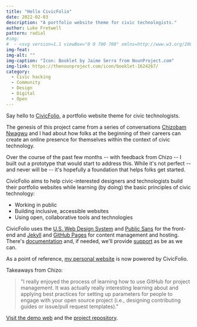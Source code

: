 ```yaml
---
title: "Hello CivicFolio"
date: 2022-02-03
description: "A portfolio website theme for civic technologists."
author: Luke Fretwell
pattern: radial
#img: 
#  - <svg version=1.1 viewBox="0 0 700 700" xmlns=http://www.w3.org/2000/svg xmlns:xlink=http://www.w3.org/1999/xlink><g><path d="m472.96 435.21c0.035156-0.074219 0.074218-0.13281 0.10547-0.21875 0.18359-0.46484 0.33984-0.94141 0.44141-1.4375 0.035156-0.12891 0.054687-0.26172 0.078125-0.37891 0.10156-0.52734 0.16406-1.0547 0.16406-1.5742v-320.96c0-0.54297-0.074218-1.0625-0.16406-1.5859-0.023438-0.12891-0.054688-0.27344-0.078125-0.41016-0.11719-0.48828-0.25781-0.96875-0.45312-1.4297-0.011719-0.042969-0.035156-0.085938-0.0625-0.125-0.18359-0.42969-0.41406-0.83984-0.67188-1.2422-0.066407-0.11719-0.14453-0.23047-0.23047-0.34766-0.26953-0.37891-0.57812-0.75781-0.90625-1.0938-0.011719-0.023437-0.035156-0.050781-0.054688-0.074218-0.34766-0.34766-0.74609-0.66797-1.1602-0.95703-0.11719-0.085937-0.23438-0.15625-0.34766-0.23047-0.13281-0.085938-0.25781-0.17969-0.38672-0.25781-0.23438-0.12891-0.46484-0.23047-0.69922-0.33594-0.10156-0.042969-0.19531-0.10156-0.29687-0.13281-0.47656-0.19531-0.95313-0.33984-1.4375-0.45312-0.11719-0.023438-0.25391-0.042969-0.375-0.074219-0.46484-0.085937-0.94531-0.125-1.3984-0.13281-0.066406 0-0.11328-0.015625-0.16406-0.015625h-44.453v-80.008c0-3.0898-1.6016-5.9531-4.2383-7.5781-2.6211-1.6172-5.8906-1.7539-8.6523-0.36328l-176.37 88.906c-0.28125 0.13281-0.53906 0.30859-0.79688 0.46875-0.066407 0.042969-0.14453 0.078125-0.23047 0.12891-0.41406 0.28516-0.80469 0.60938-1.1602 0.96484-0.10156 0.09375-0.18359 0.19141-0.26953 0.28516-0.28125 0.29297-0.54297 0.58203-0.76172 0.91797-0.085938 0.11328-0.16797 0.21875-0.24219 0.33594-0.28125 0.42187-0.52734 0.85156-0.72266 1.3086-0.035156 0.09375-0.0625 0.19141-0.09375 0.28516-0.16406 0.39062-0.29297 0.80078-0.37891 1.2148-0.035156 0.14453-0.074219 0.29688-0.09375 0.44141-0.09375 0.51953-0.16406 1.0469-0.16406 1.5859v320.95c0 0.53906 0.078125 1.0547 0.16406 1.5742 0.023437 0.11719 0.050781 0.25391 0.074218 0.37891 0.11719 0.48828 0.25781 0.96484 0.45313 1.4297 0.035156 0.085938 0.085937 0.15625 0.11719 0.24219 0.16797 0.38672 0.375 0.77734 0.60547 1.1367 0.078125 0.10547 0.12891 0.20312 0.19531 0.30078 0.28125 0.41016 0.59375 0.8125 0.95312 1.1641 0.0625 0.0625 0.12891 0.10547 0.18359 0.16797 0.32031 0.29297 0.64844 0.57031 1.0039 0.81641 0.11328 0.078124 0.19531 0.13281 0.29688 0.20703 0.066406 0.042969 0.11719 0.10156 0.19141 0.12891 0.37109 0.23047 0.76172 0.42578 1.1484 0.58203 0.089844 0.039063 0.16406 0.0625 0.25781 0.09375 0.40234 0.16406 0.81641 0.29688 1.25 0.37891 0.12891 0.035157 0.29297 0.066407 0.4375 0.10156 0.51563 0.09375 1.0469 0.15234 1.5625 0.15234h44.457v97.805c0 3.1992 1.7305 6.1758 4.5234 7.7461 1.3555 0.76562 2.8633 1.1484 4.3633 1.1484 1.5898 0 3.1875-0.42969 4.6016-1.2891l176.36-106.69c0.085938-0.054687 0.14453-0.11328 0.21094-0.15234 0.11719-0.066406 0.22266-0.14062 0.33594-0.23047 0.35156-0.24609 0.69531-0.52734 1.0078-0.81641 0.0625-0.054687 0.11719-0.11328 0.16406-0.14453 0.35156-0.35156 0.67188-0.74609 0.95312-1.1484 0.074219-0.10547 0.14062-0.22266 0.20703-0.33203 0.25-0.35938 0.46484-0.74219 0.64844-1.1367zm-70.352-333.46h-130.07l130.07-65.59zm-105.24 120.59 158.59-95.934v300.17l-158.59 95.93z"/><use x=70 xlink:href=#u y=644 /><use x=90.550781 xlink:href=#b y=644 /><use x=104.359375 xlink:href=#a y=644 /><use x=123.347656 xlink:href=#d y=644 /><use x=142.242188 xlink:href=#c y=644 /><use x=155.628906 xlink:href=#a y=644 /><use x=174.617188 xlink:href=#j y=644 /><use x=204.410156 xlink:href=#i y=644 /><use x=224.453125 xlink:href=#h y=644 /><use x=252.453125 xlink:href=#g y=644 /><use x=262.867188 xlink:href=#d y=644 /><use x=281.765625 xlink:href=#t y=644 /><use x=291.359375 xlink:href=#f y=644 /><use x=320.539062 xlink:href=#a y=644 /><use x=349.273438 xlink:href=#s y=644 /><use x=369.441406 xlink:href=#a y=644 /><use x=388.429688 xlink:href=#b y=644 /><use x=402.242188 xlink:href=#b y=644 /><use x=416.046875 xlink:href=#d y=644 /><use x=70 xlink:href=#r y=672 /><use x=82.183594 xlink:href=#b y=672 /><use x=95.992188 xlink:href=#e y=672 /><use x=115.226562 xlink:href=#f y=672 /><use x=154.152344 xlink:href=#c y=672 /><use x=167.535156 xlink:href=#q y=672 /><use x=187.46875 xlink:href=#a y=672 /><use x=216.207031 xlink:href=#p y=672 /><use x=239.640625 xlink:href=#e y=672 /><use x=258.878906 xlink:href=#o y=672 /><use x=278.8125 xlink:href=#n y=672 /><use x=308.492188 xlink:href=#m y=672 /><use x=329.015625 xlink:href=#b y=672 /><use x=342.820312 xlink:href=#e y=672 /><use x=362.058594 xlink:href=#l y=672 /><use x=371.65625 xlink:href=#a y=672 /><use x=390.648438 xlink:href=#k y=672 /><use x=407.242188 xlink:href=#c y=672 /></g></svg>
img-feat: 
img-alt: ""
img-caption: "Icon: Booklet by Jaime Serra from NounProject.com"
img-link: https://thenounproject.com/icon/booklet-1624267/
category:
  - Civic hacking
  - Community
  - Design
  - Digital
  - Open
---
```


Say hello to [CivicFolio](https://civicfolio.govfresh.com), a portfolio website theme for civic technologists.

The genesis of this project came from a series of conversations [Chizobam Nwagwu](https://www.linkedin.com/in/cnwagwu/) and I had about how folks at the beginning of their careers can create an online presence for themselves within the context of civic technology.

Over the course of the past few months -- with feedback from Chizo -- I built out a prototype that would start to address this. While it's not perfect -- and never will be -- it's hopefully a foundation that helps folks get started.

CivicFolio aims to help civic-interested designers and technologists build their portfolio websites while learning (by doing) the basic principles of civic technology:

* Working in public
* Building inclusive, accessible websites
* Using open, collaborative tools and technologies

CivicFolio uses the [U.S. Web Design System](https://public-sans.digital.gov/) and [Public Sans](https://public-sans.digital.gov/) for the front-end and [Jekyll](https://jekyllrb.com/) and [GitHub Pages](https://pages.github.com/) for content management and hosting. There's [documentation](https://github.com/govfresh/civicfolio/wiki) and, if needed, we'll provide [support](https://github.com/govfresh/civicfolio/wiki/Support) as be as we can.

As a point of reference, [my personal website](https://lukefretwell.com) is now powered by CivicFolio.

Takeaways from Chizo:

> "I really enjoyed the process of learning how to use GitHub for project management. It was actually really interesting learning about and applying best practices for setting up parameters for people to engage with your open source project (i.e., designing contributing guides or issue/pull request templates)."

[Visit the demo web](https://civicfolio.govfresh.com) and the [project repository](https://github.com/govfresh/civicfolio).